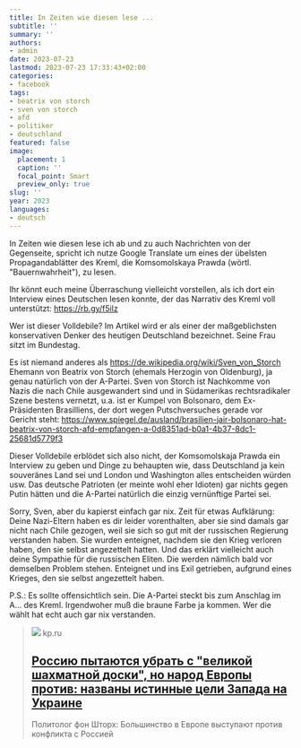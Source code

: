 ```yaml
---
title: In Zeiten wie diesen lese ...
subtitle: ''
summary: ''
authors:
- admin
date: 2023-07-23
lastmod: 2023-07-23 17:33:43+02:00
categories:
- facebook
tags:
- beatrix von storch
- sven von storch
- afd
- politiker
- deutschland
featured: false
image:
  placement: 1
  caption: ''
  focal_point: Smart
  preview_only: true
slug: ''
year: 2023
languages:
- deutsch
---
```


In Zeiten wie diesen lese ich ab und zu auch Nachrichten von der Gegenseite, spricht ich nutze Google Translate um eines der übelsten Propagandablätter des Kreml, die Komsomolskaya Prawda (wörtl. "Bauernwahrheit"), zu lesen. 

Ihr könnt euch meine Überraschung vielleicht vorstellen, als ich dort ein Interview eines Deutschen lesen konnte, der das Narrativ des Kreml voll unterstützt: 
https://rb.gy/f5ilz

Wer ist dieser Volldebile?
Im Artikel wird er als einer der maßgeblichsten konservativen Denker des heutigen Deutschland bezeichnet. Seine Frau sitzt im Bundestag. 

Es ist niemand anderes als https://de.wikipedia.org/wiki/Sven_von_Storch
Ehemann von Beatrix von Storch (ehemals Herzogin von Oldenburg), ja genau natürlich von der A-Partei. Sven von Storch ist Nachkomme von Nazis die nach Chile ausgewandert sind und in Südamerikas rechtsradikaler Szene bestens vernetzt, u.a. ist er Kumpel von Bolsonaro, dem Ex-Präsidenten Brasilliens, der dort wegen Putschversuches gerade vor Gericht steht:  https://www.spiegel.de/ausland/brasilien-jair-bolsonaro-hat-beatrix-von-storch-afd-empfangen-a-0d8351ad-b0a1-4b37-8dc1-25681d5779f3

Dieser Volldebile erblödet sich also nicht, der Komsomolskaja Prawda ein Interview zu geben und Dinge zu behaupten wie, dass Deutschland ja kein souveränes Land sei und London und Washington alles entscheiden würden usw. Das deutsche Patrioten (er meinte wohl eher Idioten) gar nichts gegen Putin hätten und die A-Partei natürlich die einzig vernünftige Partei sei. 

Sorry, Sven, aber du kapierst einfach gar nix. Zeit für etwas Aufklärung: Deine Nazi-Eltern haben es dir leider vorenthalten, aber sie sind damals gar nicht nach Chile gezogen, weil sie sich so gut mit der russischen Regierung verstanden haben. Sie wurden enteignet, nachdem sie den Krieg verloren haben, den sie selbst angezettelt hatten. Und das erklärt vielleicht auch deine Sympathie für die russischen Eliten. Die werden nämlich bald vor demselben Problem stehen. Enteignet und ins Exil getrieben, aufgrund eines Krieges, den sie selbst angezettelt haben. 

P.S.: Es sollte offensichtlich sein. Die A-Partei steckt bis zum Anschlag im A... des Kreml. Irgendwoher muß die braune Farbe ja kommen. Wer die wählt hat echt auch gar nix verstanden.
> [![](https://s16.stc.yc.kpcdn.net/share/i/12/13263208/cr-1200-630.wm-asnpmfru-100-tr-0-0.t-13-4796646-ttps-47-12-0083CD-1010-l-85-b-42.t-13-4796646-ttps-47-12-FFF-1010-l-85-b-42.t-207-1-asb-37-10-FFF-788-l-370-t-68.m2023-07-21T14-30-48.jpg)](https://www.kp.ru/daily/27531/4796646/)
> kp.ru
> ## [Россию пытаются убрать с "великой шахматной доски", но народ Европы против: названы истинные цели Запада на Украине](https://www.kp.ru/daily/27531/4796646/)
>
>Политолог фон Шторх: Большинство в Европе выступают против конфликта с Россией